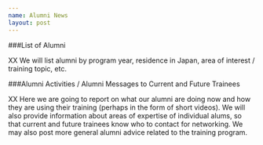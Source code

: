 ```yaml
---
name: Alumni News
layout: post
---
```

###List of Alumni 

XX We will list alumni by program year, residence in Japan, area of interest / training topic, etc.

###Alumni Activities / Alumni Messages to Current and Future Trainees 

XX Here we are going to report on what our alumni are doing now and how they are using their training (perhaps in the form of short videos). We will also provide information about areas of expertise of individual alums, so that current and future trainees know who to contact for networking. We may also post more general alumni advice related to the training program.

